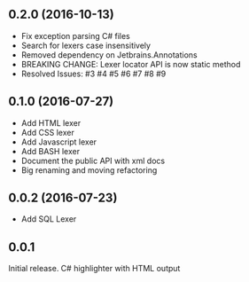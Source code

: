 ## 0.2.0 (2016-10-13)
 - Fix exception parsing C# files
 - Search for lexers case insensitively
 - Removed dependency on Jetbrains.Annotations
 - BREAKING CHANGE: Lexer locator API is now static method
 - Resolved Issues: #3 #4 #5 #6 #7 #8 #9

## 0.1.0 (2016-07-27)

 - Add HTML lexer
 - Add CSS lexer
 - Add Javascript lexer
 - Add BASH lexer
 - Document the public API with xml docs
 - Big renaming and moving refactoring

## 0.0.2 (2016-07-23)

* Add SQL Lexer

## 0.0.1
Initial release. C# highlighter with HTML output